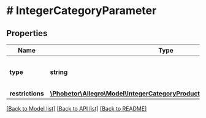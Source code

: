# # IntegerCategoryParameter

## Properties

Name | Type | Description | Notes
------------ | ------------- | ------------- | -------------
**type** | **string** |  | [optional] [default to 'integer']
**restrictions** | [**\Phobetor\Allegro\Model\IntegerCategoryProductParameterAllOfRestrictions**](IntegerCategoryProductParameterAllOfRestrictions.md) |  | [optional]

[[Back to Model list]](../../README.md#models) [[Back to API list]](../../README.md#endpoints) [[Back to README]](../../README.md)

